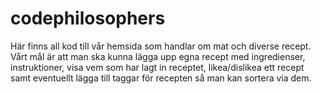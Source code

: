 # codephilosophers

Här finns all kod till vår hemsida som handlar om mat och diverse recept. Vårt mål är att man ska kunna lägga upp egna recept med
ingredienser, instruktioner, visa vem som har lagt in receptet, likea/dislikea ett recept samt eventuellt lägga till taggar för recepten
så man kan sortera via dem.
